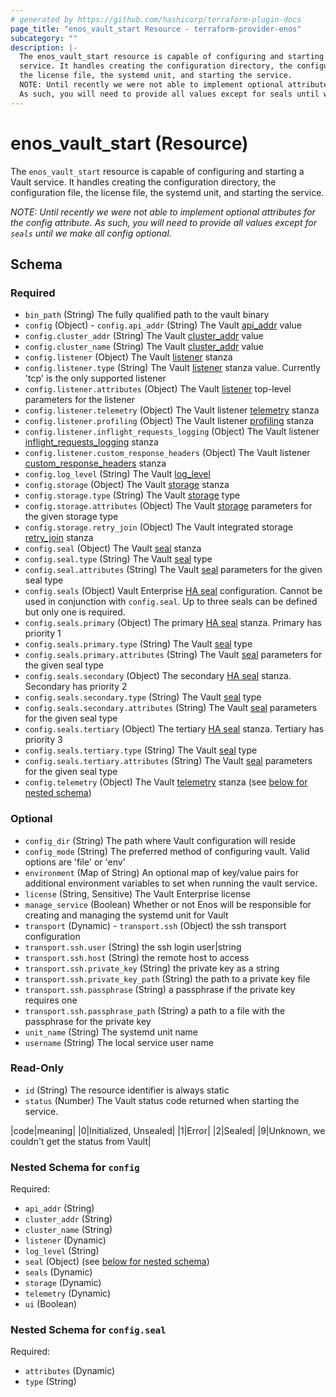 ```yaml
---
# generated by https://github.com/hashicorp/terraform-plugin-docs
page_title: "enos_vault_start Resource - terraform-provider-enos"
subcategory: ""
description: |-
  The enos_vault_start resource is capable of configuring and starting a Vault
  service. It handles creating the configuration directory, the configuration file,
  the license file, the systemd unit, and starting the service.
  NOTE: Until recently we were not able to implement optional attributes for the config attribute.
  As such, you will need to provide all values except for seals until we make all config optional.
---
```


# enos_vault_start (Resource)

The `enos_vault_start` resource is capable of configuring and starting a Vault
service. It handles creating the configuration directory, the configuration file,
the license file, the systemd unit, and starting the service.

*NOTE: Until recently we were not able to implement optional attributes for the config attribute.
As such, you will need to provide _all_ values except for `seals` until we make all config optional.*



<!-- schema generated by tfplugindocs -->
## Schema

### Required

- `bin_path` (String) The fully qualified path to the vault binary
- `config` (Object) - `config.api_addr` (String) The Vault [api_addr](https://developer.hashicorp.com/vault/docs/configuration#api_addr) value
- `config.cluster_addr` (String) The Vault [cluster_addr](https://developer.hashicorp.com/vault/docs/configuration#cluster_addr) value
- `config.cluster_name` (String) The Vault [cluster_addr](https://developer.hashicorp.com/vault/docs/configuration#cluster_addr) value
- `config.listener` (Object) The Vault [listener](https://developer.hashicorp.com/vault/docs/configuration/listener) stanza
- `config.listener.type` (String) The Vault [listener](https://developer.hashicorp.com/vault/docs/configuration/listener/tcp) stanza value. Currently 'tcp' is the only supported listener
- `config.listener.attributes` (Object) The Vault [listener](https://developer.hashicorp.com/vault/docs/configuration/listener/tcp#tcp-listener-parameters) top-level parameters for the listener
- `config.listener.telemetry` (Object) The Vault listener [telemetry](https://developer.hashicorp.com/vault/docs/configuration/listener/tcp#telemetry-parameters) stanza
- `config.listener.profiling` (Object) The Vault listener [profiling](https://developer.hashicorp.com/vault/docs/configuration/listener/tcp#profiling-parameters) stanza
- `config.listener.inflight_requests_logging` (Object) The Vault listener [inflight_requests_logging](https://developer.hashicorp.com/vault/docs/configuration/listener/tcp#inflight_requests_logging-parameters) stanza
- `config.listener.custom_response_headers` (Object) The Vault listener [custom_response_headers](https://developer.hashicorp.com/vault/docs/configuration/listener/tcp#custom_response_headers-parameters) stanza
- `config.log_level` (String) The Vault [log_level](https://developer.hashicorp.com/vault/docs/configuration#log_level)
- `config.storage` (Object) The Vault [storage](https://developer.hashicorp.com/vault/docs/configuration/storage) stanza
- `config.storage.type` (String) The Vault [storage](https://developer.hashicorp.com/vault/docs/configuration/storage) type
- `config.storage.attributes` (Object) The Vault [storage](https://developer.hashicorp.com/vault/docs/configuration/storage) parameters for the given storage type
- `config.storage.retry_join` (Object) The Vault integrated storage [retry_join](https://developer.hashicorp.com/vault/docs/configuration/storage/raft#retry_join-stanza) stanza
- `config.seal` (Object) The Vault [seal](https://developer.hashicorp.com/vault/docs/configuration/seal) stanza
- `config.seal.type` (String) The Vault [seal](https://developer.hashicorp.com/vault/docs/configuration/seal) type
- `config.seal.attributes` (String) The Vault [seal](https://developer.hashicorp.com/vault/docs/configuration/seal) parameters for the given seal type
- `config.seals` (Object) Vault Enterprise [HA seal](https://developer.hashicorp.com/vault/docs/configuration/seal/seal-ha) configuration. Cannot be used in conjunction with `config.seal`. Up to three seals can be defined but only one is required.
- `config.seals.primary` (Object) The primary [HA seal](https://developer.hashicorp.com/vault/docs/configuration/seal/seal-ha) stanza. Primary has priority 1
- `config.seals.primary.type` (String) The Vault [seal](https://developer.hashicorp.com/vault/docs/configuration/seal) type
- `config.seals.primary.attributes` (String) The Vault [seal](https://developer.hashicorp.com/vault/docs/configuration/seal) parameters for the given seal type
- `config.seals.secondary` (Object) The secondary [HA seal](https://developer.hashicorp.com/vault/docs/configuration/seal/seal-ha) stanza. Secondary has priority 2
- `config.seals.secondary.type` (String) The Vault [seal](https://developer.hashicorp.com/vault/docs/configuration/seal) type
- `config.seals.secondary.attributes` (String) The Vault [seal](https://developer.hashicorp.com/vault/docs/configuration/seal) parameters for the given seal type
- `config.seals.tertiary` (Object) The tertiary [HA seal](https://developer.hashicorp.com/vault/docs/configuration/seal/seal-ha) stanza. Tertiary has priority 3
- `config.seals.tertiary.type` (String) The Vault [seal](https://developer.hashicorp.com/vault/docs/configuration/seal) type
- `config.seals.tertiary.attributes` (String) The Vault [seal](https://developer.hashicorp.com/vault/docs/configuration/seal) parameters for the given seal type
- `config.telemetry` (Object) The Vault [telemetry](https://developer.hashicorp.com/vault/docs/configuration/telemetry#telemetry-parameters) stanza (see [below for nested schema](#nestedatt--config))

### Optional

- `config_dir` (String) The path where Vault configuration will reside
- `config_mode` (String) The preferred method of configuring vault. Valid options are 'file' or 'env'
- `environment` (Map of String) An optional map of key/value pairs for additional environment variables to set when running the vault service.
- `license` (String, Sensitive) The Vault Enterprise license
- `manage_service` (Boolean) Whether or not Enos will be responsible for creating and managing the systemd unit for Vault
- `transport` (Dynamic) - `transport.ssh` (Object) the ssh transport configuration
- `transport.ssh.user` (String) the ssh login user|string
- `transport.ssh.host` (String) the remote host to access
- `transport.ssh.private_key` (String) the private key as a string
- `transport.ssh.private_key_path` (String) the path to a private key file
- `transport.ssh.passphrase` (String) a passphrase if the private key requires one
- `transport.ssh.passphrase_path` (String) a path to a file with the passphrase for the private key
- `unit_name` (String) The systemd unit name
- `username` (String) The local service user name

### Read-Only

- `id` (String) The resource identifier is always static
- `status` (Number) The Vault status code returned when starting the service.

|code|meaning|
|0|Initialized, Unsealed|
|1|Error|
|2|Sealed|
|9|Unknown, we couldn't get the status from Vault|

<a id="nestedatt--config"></a>
### Nested Schema for `config`

Required:

- `api_addr` (String)
- `cluster_addr` (String)
- `cluster_name` (String)
- `listener` (Dynamic)
- `log_level` (String)
- `seal` (Object) (see [below for nested schema](#nestedobjatt--config--seal))
- `seals` (Dynamic)
- `storage` (Dynamic)
- `telemetry` (Dynamic)
- `ui` (Boolean)

<a id="nestedobjatt--config--seal"></a>
### Nested Schema for `config.seal`

Required:

- `attributes` (Dynamic)
- `type` (String)
